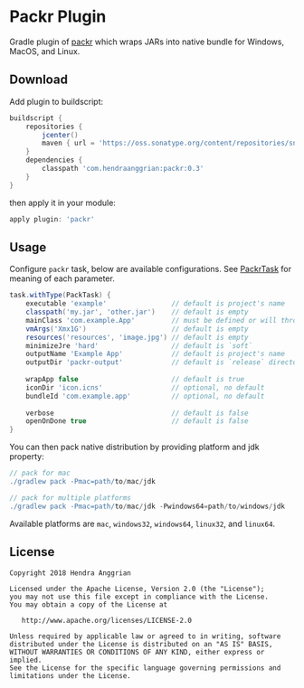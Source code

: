 Packr Plugin
============
Gradle plugin of [packr] which wraps JARs into native bundle for Windows, MacOS, and Linux.

Download
--------
Add plugin to buildscript:

```gradle
buildscript {
    repositories {
        jcenter()
        maven { url = 'https://oss.sonatype.org/content/repositories/snapshots' }
    }
    dependencies {
        classpath 'com.hendraanggrian:packr:0.3'
    }
}
```

then apply it in your module:

```gradle
apply plugin: 'packr'
```

Usage
-----
Configure `packr` task, below are available configurations.
See [PackrTask] for meaning of each parameter.

```gradle
task.withType(PackTask) {
    executable 'example'                // default is project's name
    classpath('my.jar', 'other.jar')    // default is empty
    mainClass 'com.example.App'         // must be defined or will throw an exception
    vmArgs('Xmx1G')                     // default is empty
    resources('resources', 'image.jpg') // default is empty
    minimizeJre 'hard'                  // default is `soft`
    outputName 'Example App'            // default is project's name
    outputDir 'packr-output'            // default is `release` directory in build directoy
    
    wrapApp false                       // default is true
    iconDir 'icon.icns'                 // optional, no default
    bundleId 'com.example.app'          // optional, no default
    
    verbose                             // default is false
    openOnDone true                     // default is false
}
```

You can then pack native distribution by providing platform and jdk property:
```gradle
// pack for mac
./gradlew pack -Pmac=path/to/mac/jdk

// pack for multiple platforms
./gradlew pack -Pmac=path/to/mac/jdk -Pwindows64=path/to/windows/jdk
```

Available platforms are `mac`, `windows32`, `windows64`, `linux32`, and `linux64`.

License
-------
    Copyright 2018 Hendra Anggrian

    Licensed under the Apache License, Version 2.0 (the "License");
    you may not use this file except in compliance with the License.
    You may obtain a copy of the License at

       http://www.apache.org/licenses/LICENSE-2.0

    Unless required by applicable law or agreed to in writing, software
    distributed under the License is distributed on an "AS IS" BASIS,
    WITHOUT WARRANTIES OR CONDITIONS OF ANY KIND, either express or implied.
    See the License for the specific language governing permissions and
    limitations under the License.
    
[packr]: https://github.com/libgdx/packr
[PackrTask]: https://hendraanggrian.github.io/packr-plugin/packr/com.hendraanggrian.packr/-packr-task/index.html
